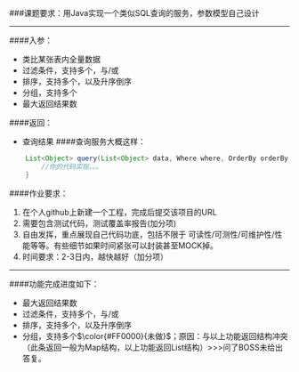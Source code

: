 ###课题要求：用Java实现一个类似SQL查询的服务，参数模型自己设计
***
 ####入参：
  - 类比某张表内全量数据
  - 过滤条件，支持多个，与/或
  - 排序，支持多个，以及升序倒序
  - 分组，支持多个
  - 最大返回结果数
  
####返回：
  - 查询结果
####查询服务大概这样：
```java
    List<Object> query(List<Object> data, Where where, OrderBy orderBy, GroupBy groupBy, Limit limit) {
        //你的代码实现。。。
    }
```

####作业要求：
 1. 在个人github上新建一个工程，完成后提交该项目的URL
 2. 需要包含测试代码，测试覆盖率报告(加分项)
 3. 自由发挥，重点展现自己代码功底，包括不限于 可读性/可测性/可维护性/性能等等。有些细节如果时间紧张可以封装甚至MOCK掉。
 4. 时间要求：2-3日内，越快越好（加分项）
***
####功能完成进度如下：
- 最大返回结果数
- 过滤条件，支持多个，与/或
- 排序，支持多个，以及升序倒序
- 分组，支持多个$\color{#FF0000}{未做}$；原因：与以上功能返回结构冲突（此条返回一般为Map结构，以上功能返回List结构）>>>问了BOSS未给出答复。
